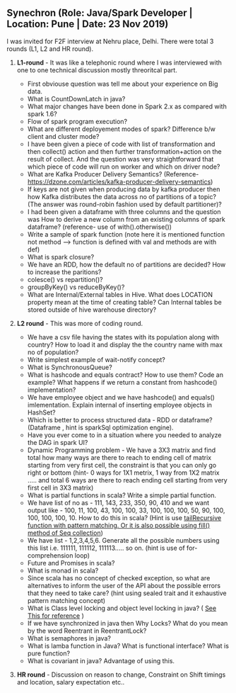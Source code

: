## Synechron (Role: Java/Spark Developer | Location: Pune | Date: 23 Nov 2019)
I was invited for F2F interview at Nehru place, Delhi. There were total 3 rounds (L1, L2 and HR round).
1. **L1-round** - It was like a telephonic round where I was interviewed with one to one technical discussion mostly threoritcal part.
   * First obviouse question was tell me about your experience on Big data.
   * What is CountDownLatch in java?
   * What major changes have been done in Spark 2.x as compared with spark 1.6?
   * Flow of spark program execution?
   * What are different deployement modes of spark? Difference b/w client and cluster mode?
   * I have been given a piece of code with list of transformation and then collect() action and then further transformation+action on the result of collect. And the question was very straightforward that which piece of code will run on worker and which on driver node?
   * What are Kafka Producer Delivery Semantics? (Reference- https://dzone.com/articles/kafka-producer-delivery-semantics)
   * If keys are not given when producing data by kafka producer then how Kafka distributes the data across no of partitions of a topic? (The answer was round-robin fashion used by default partitioner)?
   * I had been given a dataframe with three columns and the question was How to derive a new column from an existing columns of spark dataframe? (reference- use of with().otherwise())
   * Write a sample of spark function (note here it is mentioned function not method --> function is defined with val and methods are with def)
   * What is spark closure?
   * We have an RDD, how the default no of partitions are decided? How to increase the paritions?
   * colesce() vs repartition()?
   * groupByKey() vs reduceByKey()?
   * What are Internal/External tables in Hive. What does LOCATION property mean at the time of creating table? Can Internal tables be stored outside of hive warehouse directory?
   
 2. **L2 round** - This was more of coding round.
    * We have a csv file having the states with its population along with country? How to load it and display the the country name with max no of population?
    * Write simplest example of wait-notify concept?
    * What is SynchronousQueue?
    * What is hashcode and equals contract? How to use them? Code an example? What happens if we return a constant from hashcode() implementation?
    * We have employee object and we have hashcode() and equals() imlementation. Explain internal of inserting employee objects in HashSet?
    * Which is better to process structured data - RDD or dataframe? (Dataframe , hint is sparkSql optimization engine).
    * Have you ever come to in a situation where you needed to analyze the DAG in spark UI?
    * Dynamic Programming problem - We have a 3X3 matrix and find total how many ways are there to reach to ending cell of matrix starting from very first cell, the constraint is that you can only go right or bottom (hint- 0 ways for 1X1 metrix, 1 way from 1X2 matrix ..... and total 6 ways are there to reach ending cell starting from very first cell in 3X3 matrix)
    * What is partial functions in scala? Write a simple partial function.
    * We have list of no as - 111, 143, 233, 350, 90, 410 and we want output like - 100, 11, 100, 43, 100, 100, 33, 100, 100, 100, 50, 90, 100, 100, 100, 100, 10. How to do this in scala? (Hint is use [tailRecursive function with pattern matching. Or it is also possible using fill() method of Seq collection](https://github.com/thedevd/techBlog/blob/master/scalaexamples/src/main/scala/com/thedevd/scalaexamples/codingproblems/FractionOf100Problem.scala))
    * We have list - 1,2,3,4,5,6. Generate all the possible numbers using this list i.e. 111111, 111112, 111113..... so on. (hint is use of for-comprehension loop)
    * Future and Promises in scala?
    * What is monad in scala?
    * Since scala has no concept of checked exception, so what are alternatives to inform the user of the API about the possible errors that they need to take care? (hint using sealed trait and it exhaustive pattern matching concept)
    * What is Class level locking and object level locking in java? ( [See This for reference](https://github.com/thedevd/techBlog/blob/master/javaexamples/src/main/java/com/thedevd/javaexamples/multithreading/ClassLevelLockVsObjectLevelLock.java) )
    * If we have synchronized in java then Why Locks? What do you mean by the word Reentrant in ReentrantLock?
    * What is semaphores in java?
    * What is lamba function in Java? What is functional interface? What is pure function?
    * What is covariant in java? Advantage of using this.
    
 3. **HR round** - Discussion on reason to change, Constraint on Shift timings and location, salary expectation etc..
